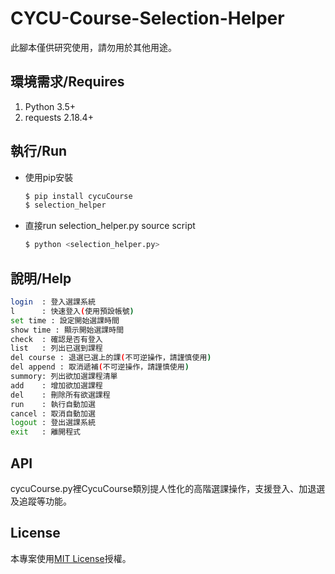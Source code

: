 # CYCU-Course-Selection-Helper

此腳本僅供研究使用，請勿用於其他用途。

## 環境需求/Requires

1. Python 3.5+
2. requests 2.18.4+

## 執行/Run

* 使用pip安裝
    ``` bash
    $ pip install cycuCourse
    $ selection_helper
    ```

* 直接run selection_helper.py source script
    ``` bash
    $ python <selection_helper.py>
    ```

## 說明/Help

``` bash
login  : 登入選課系統
l      : 快速登入(使用預設帳號)
set time : 設定開始選課時間
show time : 顯示開始選課時間
check  : 確認是否有登入
list   : 列出已選到課程
del course : 退選已選上的課(不可逆操作，請謹慎使用)
del append : 取消遞補(不可逆操作，請謹慎使用)
summory: 列出欲加選課程清單
add    : 增加欲加選課程
del    : 刪除所有欲選課程
run    : 執行自動加選
cancel : 取消自動加選
logout : 登出選課系統
exit   : 離開程式
```

## API

cycuCourse.py裡CycuCourse類別提人性化的高階選課操作，支援登入、加退選及追蹤等功能。

## License

本專案使用[MIT License](https://github.com/y252328/CYCU-Course-Selection-Helper/blob/master/LICENSE)授權。
